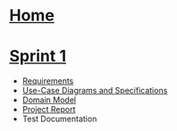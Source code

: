 # [Home](https://github.com/McGill-ECSE321-Fall2022/project-group-15/wiki)
# [Sprint 1](https://github.com/McGill-ECSE321-Fall2022/project-group-15/wiki/Sprint-1)
* [Requirements](https://github.com/McGill-ECSE321-Fall2022/project-group-15/wiki/Requirements)
* [Use-Case Diagrams and Specifications](https://github.com/McGill-ECSE321-Fall2022/project-group-15/wiki/Use-Case-Diagrams-and-Specifications)
* [Domain Model](https://github.com/McGill-ECSE321-Fall2022/project-group-15/wiki/Domain-Model)  
* [Project Report](https://github.com/McGill-ECSE321-Fall2022/project-group-15/wiki/Deliverable-1-Report)
* Test Documentation